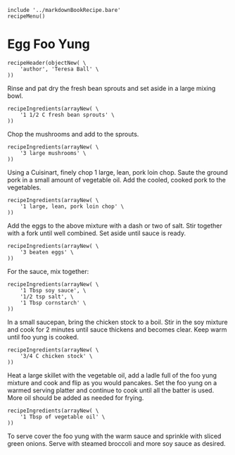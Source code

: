 ~~~ markdown-script
include '../markdownBookRecipe.bare'
recipeMenu()
~~~

# Egg Foo Yung

~~~ markdown-script
recipeHeader(objectNew( \
    'author', 'Teresa Ball' \
))
~~~

Rinse and pat dry the fresh bean sprouts and set aside in a large mixing bowl.

~~~ markdown-script
recipeIngredients(arrayNew( \
    '1 1/2 C fresh bean sprouts' \
))
~~~

Chop the mushrooms and add to the sprouts.

~~~ markdown-script
recipeIngredients(arrayNew( \
    '3 large mushrooms' \
))
~~~

Using a Cuisinart, finely chop 1 large, lean, pork loin chop. Saute the ground pork in a small
amount of vegetable oil. Add the cooled, cooked pork to the vegetables.

~~~ markdown-script
recipeIngredients(arrayNew( \
    '1 large, lean, pork loin chop' \
))
~~~

Add the eggs to the above mixture with a dash or two of salt. Stir together with a fork until well
combined. Set aside until sauce is ready.

~~~ markdown-script
recipeIngredients(arrayNew( \
    '3 beaten eggs' \
))
~~~

For the sauce, mix together:

~~~ markdown-script
recipeIngredients(arrayNew( \
    '1 Tbsp soy sauce', \
    '1/2 tsp salt', \
    '1 Tbsp cornstarch' \
))
~~~

In a small saucepan, bring the chicken stock to a boil. Stir in the soy mixture and cook for 2
minutes until sauce thickens and becomes clear. Keep warm until foo yung is cooked.

~~~ markdown-script
recipeIngredients(arrayNew( \
    '3/4 C chicken stock' \
))
~~~

Heat a large skillet with the vegetable oil, add a ladle full of the foo yung mixture and cook and
flip as you would pancakes. Set the foo yung on a warmed serving platter and continue to cook until
all the batter is used. More oil should be added as needed for frying.

~~~ markdown-script
recipeIngredients(arrayNew( \
    '1 Tbsp of vegetable oil' \
))
~~~

To serve cover the foo yung with the warm sauce and sprinkle with sliced green onions. Serve with
steamed broccoli and more soy sauce as desired.
